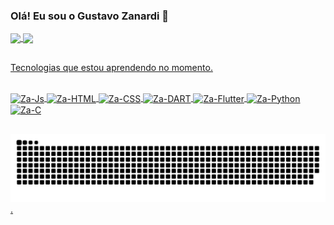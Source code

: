 ### Olá! Eu sou o Gustavo Zanardi 👋

<div>
    <a href="https://github.com/GustavoZanardi15">
    <img height="180cm" align="center" src="https://github-readme-stats.vercel.app/api?username=GustavoZanardi15&show_icons=true&theme=darcula&include_all_comits=true&count_private=true"/>
    <img height="180cm" align="center" src="https://github-readme-stats.vercel.app/api/top-langs/?username=GustavoZanardi15&layout=compact&langs_count=16&theme=darcula"/>
</div>
        
##
        
Tecnologias que estou aprendendo no momento.

<div style="display: inline_block"><br>
    <img align="center" alt="Za-Js" heigth="30" width="40" src="https://cdn.jsdelivr.net/gh/devicons/devicon@latest/icons/javascript/javascript-original.svg">
    <img align="center" alt="Za-HTML" heigth="30" width="40" src="https://cdn.jsdelivr.net/gh/devicons/devicon@latest/icons/html5/html5-original.svg">
    <img align="center" alt="Za-CSS" heigth="30" width="40" src="https://cdn.jsdelivr.net/gh/devicons/devicon@latest/icons/css3/css3-original.svg">
    <img align="center" alt="Za-DART" heigth="30" width="40" src="https://cdn.jsdelivr.net/gh/devicons/devicon@latest/icons/dart/dart-original.svg">
    <img align="center" alt="Za-Flutter" heigth="30" width="40" src="https://cdn.jsdelivr.net/gh/devicons/devicon@latest/icons/flutter/flutter-original.svg">
    <img align="center" alt="Za-Python" heigth="30" width="40" src="https://cdn.jsdelivr.net/gh/devicons/devicon@latest/icons/python/python-original.svg">
    <img align="center" alt="Za-C" heigth="30" width="40" src="https://cdn.jsdelivr.net/gh/devicons/devicon@latest/icons/c/c-original.svg">  
</div>

##

![Snake animation](https://github.com/GustavoZanardi15/GustavoZanardi15/blob/output/github-contribution-grid-snake.svg).



